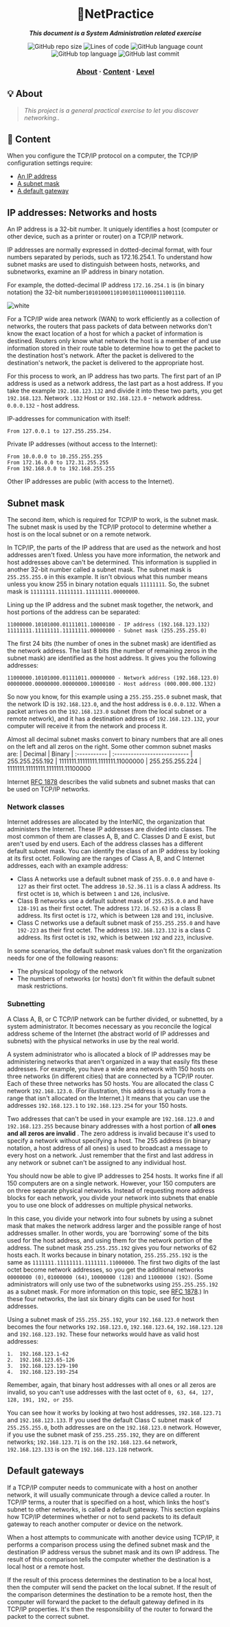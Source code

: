 <h1 align="center">
  📶NetPractice
</h1>

<p align="center">
	<b><i>This document is a System Administration related exercise</i></b><br>
</p>

<p align="center">
	<img alt="GitHub repo size" src="https://img.shields.io/github/repo-size/brook5407/42KL_NetPractice">
	<img alt="Lines of code" src="https://img.shields.io/tokei/lines/github/brook5407/42KL_NetPractice">
	<img alt="GitHub language count" src="https://img.shields.io/github/languages/count/brook5407/42KL_NetPractice">
	<img alt="GitHub top language" src="https://img.shields.io/github/languages/top/brook5407/42KL_NetPractice">
	<img alt="GitHub last commit" src="https://img.shields.io/github/last-commit/brook5407/42KL_NetPractice">
</p>

<h3 align="center">
	<a href="#-about">About</a>
	<span> · </span>
  	<a href="#-content">Content</a>
	<span> · </span>
	<a href="#-level">Level</a>
</h3>

## 💡 About

> _This project is a general practical exercise to let you discover networking.._

## 🚀 Content

When you configure the TCP/IP protocol on a computer, the TCP/IP configuration settings require:
- [An IP address](#ip-addresses-networks-and-hosts)
- [A subnet mask](#subnet-mask)
- [A default gateway](#default-gateways)

IP addresses: Networks and hosts
---
An IP address is a 32-bit number. It uniquely identifies a host (computer or other device, such as a printer or router) on a TCP/IP network.

IP addresses are normally expressed in dotted-decimal format, with four numbers separated by periods, such as 172.16.254.1. To understand how subnet masks are used to distinguish between hosts, networks, and subnetworks, examine an IP address in binary notation.

For example, the dotted-decimal IP address `172.16.254.1` is (in binary notation) the 32-bit number`10101000110100101110000111001110`.

![white](https://user-images.githubusercontent.com/100013115/226153574-26ad0869-bcbe-4e4d-8ede-3704102f209a.png)
  
For a TCP/IP wide area network (WAN) to work efficiently as a collection of networks, the routers that pass packets of data between networks don't know the exact location of a host for which a packet of information is destined. Routers only know what network the host is a member of and use information stored in their route table to determine how to get the packet to the destination host's network. After the packet is delivered to the destination's network, the packet is delivered to the appropriate host.

For this process to work, an IP address has two parts. The first part of an IP address is used as a network address, the last part as a host address. If you take the example `192.168.123.132` and divide it into these two parts, you get `192.168.123`. Network `.132` Host or `192.168.123.0` - network address. `0.0.0.132` - host address.

IP-addresses for communication with itself:
```
From 127.0.0.1 to 127.255.255.254.
```

Private IP addresses (without access to the Internet):
```
From 10.0.0.0 to 10.255.255.255
From 172.16.0.0 to 172.31.255.255
From 192.168.0.0 to 192.168.255.255
```

Other IP addresses are public (with access to the Internet).

Subnet mask
---
The second item, which is required for TCP/IP to work, is the subnet mask. The subnet mask is used by the TCP/IP protocol to determine whether a host is on the local subnet or on a remote network.

In TCP/IP, the parts of the IP address that are used as the network and host addresses aren't fixed. Unless you have more information, the network and host addresses above can't be determined. This information is supplied in another 32-bit number called a subnet mask. The subnet mask is `255.255.255.0` in this example. It isn't obvious what this number means unless you know 255 in binary notation equals `11111111`. So, the subnet mask is `11111111.11111111.11111111.00000000`.

Lining up the IP address and the subnet mask together, the network, and host portions of the address can be separated:
```
11000000.10101000.01111011.10000100 - IP address (192.168.123.132)
11111111.11111111.11111111.00000000 - Subnet mask (255.255.255.0)
```

The first 24 bits (the number of ones in the subnet mask) are identified as the network address. The last 8 bits (the number of remaining zeros in the subnet mask) are identified as the host address. It gives you the following addresses:
```
11000000.10101000.01111011.00000000 - Network address (192.168.123.0)
00000000.00000000.00000000.10000100 - Host address (000.000.000.132)
```
So now you know, for this example using a `255.255.255.0` subnet mask, that the network ID is `192.168.123.0`, and the host address is `0.0.0.132`. When a packet arrives on the `192.168.123.0` subnet (from the local subnet or a remote network), and it has a destination address of `192.168.123.132`, your computer will receive it from the network and process it.

Almost all decimal subnet masks convert to binary numbers that are all ones on the left and all zeros on the right. Some other common subnet masks are:
| Decimal |	Binary
| :----------- | :---------------------------
| 255.255.255.192	| 1111111.11111111.1111111.11000000
| 255.255.255.224	| 1111111.11111111.1111111.11100000

Internet [RFC 1878](https://datatracker.ietf.org/doc/html/rfc1878) describes the valid subnets and subnet masks that can be used on TCP/IP networks.

### Network classes
Internet addresses are allocated by the InterNIC, the organization that administers the Internet. These IP addresses are divided into classes. The most common of them are classes A, B, and C. Classes D and E exist, but aren't used by end users. Each of the address classes has a different default subnet mask. You can identify the class of an IP address by looking at its first octet. Following are the ranges of Class A, B, and C Internet addresses, each with an example address:
- Class A networks use a default subnet mask of `255.0.0.0` and have `0-127` as their first octet. The address `10.52.36.11` is a class A address. Its first octet is `10`, which is between `1` and `126`, inclusive.
- Class B networks use a default subnet mask of `255.255.0.0` and have `128-191` as their first octet. The address `172.16.52.63` is a class B address. Its first octet is `172`, which is between `128` and `191`, inclusive.
- Class C networks use a default subnet mask of `255.255.255.0` and have `192-223` as their first octet. The address `192.168.123.132` is a class C address. Its first octet is `192`, which is between `192` and `223`, inclusive.

In some scenarios, the default subnet mask values don't fit the organization needs for one of the following reasons:
- The physical topology of the network
- The numbers of networks (or hosts) don't fit within the default subnet mask restrictions.

### Subnetting
A Class A, B, or C TCP/IP network can be further divided, or subnetted, by a system administrator. It becomes necessary as you reconcile the logical address scheme of the Internet (the abstract world of IP addresses and subnets) with the physical networks in use by the real world.

A system administrator who is allocated a block of IP addresses may be administering networks that aren't organized in a way that easily fits these addresses. For example, you have a wide area network with 150 hosts on three networks (in different cities) that are connected by a TCP/IP router. Each of these three networks has 50 hosts. You are allocated the class C network `192.168.123.0`. (For illustration, this address is actually from a range that isn't allocated on the Internet.) It means that you can use the addresses `192.168.123.1` to `192.168.123.254` for your 150 hosts.

Two addresses that can't be used in your example are `192.168.123.0` and `192.168.123.255` because binary addresses with a host portion of **all ones and all zeros are invalid** . The zero address is invalid because it's used to specify a network without specifying a host. The 255 address (in binary notation, a host address of all ones) is used to broadcast a message to every host on a network. Just remember that the first and last address in any network or subnet can't be assigned to any individual host.

You should now be able to give IP addresses to 254 hosts. It works fine if all 150 computers are on a single network. However, your 150 computers are on three separate physical networks. Instead of requesting more address blocks for each network, you divide your network into subnets that enable you to use one block of addresses on multiple physical networks.

In this case, you divide your network into four subnets by using a subnet mask that makes the network address larger and the possible range of host addresses smaller. In other words, you are 'borrowing' some of the bits used for the host address, and using them for the network portion of the address. The subnet mask `255.255.255.192` gives you four networks of 62 hosts each. It works because in binary notation, `255.255.255.192` is the same as `1111111.11111111.1111111.11000000`. The first two digits of the last octet become network addresses, so you get the additional networks `00000000 (0)`, `01000000 (64)`, `10000000 (128)` and `11000000 (192)`. (Some administrators will only use two of the subnetworks using `255.255.255.192` as a subnet mask. For more information on this topic, see [RFC 1878](https://datatracker.ietf.org/doc/html/rfc1878).) In these four networks, the last six binary digits can be used for host addresses.

Using a subnet mask of `255.255.255.192`, your `192.168.123.0` network then becomes the four networks `192.168.123.0`, `192.168.123.64`, `192.168.123.128` and `192.168.123.192`. These four networks would have as valid host addresses:
```
1.	192.168.123.1-62 
2.	192.168.123.65-126 
3.	192.168.123.129-190 
4.	192.168.123.193-254
```

Remember, again, that binary host addresses with all ones or all zeros are invalid, so you can't use addresses with the last octet of `0, 63, 64, 127, 128, 191, 192, or 255`.

You can see how it works by looking at two host addresses, `192.168.123.71` and `192.168.123.133`. If you used the default Class C subnet mask of `255.255.255.0`, both addresses are on the `192.168.123.0` network. However, if you use the subnet mask of `255.255.255.192`, they are on different networks; `192.168.123.71` is on the `192.168.123.64` network, `192.168.123.133` is on the `192.168.123.128` network.

Default gateways
---
If a TCP/IP computer needs to communicate with a host on another network, it will usually communicate through a device called a router. In TCP/IP terms, a router that is specified on a host, which links the host's subnet to other networks, is called a default gateway. This section explains how TCP/IP determines whether or not to send packets to its default gateway to reach another computer or device on the network.

When a host attempts to communicate with another device using TCP/IP, it performs a comparison process using the defined subnet mask and the destination IP address versus the subnet mask and its own IP address. The result of this comparison tells the computer whether the destination is a local host or a remote host.

If the result of this process determines the destination to be a local host, then the computer will send the packet on the local subnet. If the result of the comparison determines the destination to be a remote host, then the computer will forward the packet to the default gateway defined in its TCP/IP properties. It's then the responsibility of the router to forward the packet to the correct subnet.
<!--
## 🚩 Level

<details>
  <summary>Level 1</summary>
  <br>
  <img src="https://user-images.githubusercontent.com/100013115/226160244-0409be6d-ba15-4674-8e6e-a9e5b21cab75.png" alt="level1">
  <br>
  <br>

### A1: IP
Since Client A and Client B are on the same network, their IP address must represent the same network in accordance with the subnet mask. 
The subnet mask is `255.255.255.0`, which means that the first `3 bytes` of the IP address represent the network, and the 4th byte represents the host. Since we are on the same network, only the host can change. 
The solution will be anything in the range of `104.99.23.0 - 104.99.23.255` excluding the following:
~~~
104.99.23.0: The first number in the range of hosts (0 in this case) represents the network and cannot be used by a host.
104.99.23.255: The last number in the range of hosts (255 in this case) represents the broadcast address.
104.99.23.12: This address is already used by the host Client B.
~~~

### D1: IP
The same situation as A1, however the subnet mask is `255.255.0.0` in this case. The first 2 bytes of the IP address will represent the network; and the last `2 bytes`, the host address.
The solution will be anything in the range of `211.191.0.0 - 211.191.255.255`, excluding:
~~~~
211.191.0.0: Represents the network address.
211.191.255.255: Represents the broadcast address.
211.191.89.75: Already taken by host Client C.
~~~~
</br>
</details>

---
<details>
  <summary>Level 2</summary>
  <br>
  <img src="https://user-images.githubusercontent.com/100013115/226160392-e71c0077-0276-4f8c-aa60-a8af51bcf0f2.png" alt="level2">
  <br>
  <br>

### B1: Mask
Since Client B is on the same private network as Client A, they should have the exact same subnet mask. The solution can only be `255.255.255.224`.

### A1: IP
To understand the subnet mask of `255.255.255.224`, let's look at it in binary form, along with the IP `192.168.20.222` of Client B:
- MASK: 11111111.11111111.11111111.11100000
- IP:   11000000.10101000.00010100.11011101

As we can see, the first `27 bits` represent the IP address, while only the last `5 bits` represent the host address.
All these `27 bits` representing the network must stay the same in the IP addresses of hosts on the same network. To get the answer, we can only change the last `5 bits`. 

The answer is in the range of:
```
BIN:  11000000.10101000.10000001.11000000 - 11000000.10101000.10000001.11011111
or
DEC:  192.168.129.192 - 192.168.129.223
```
Excluding: 
```
11000000.10101000.10000001.11000000 (192.168.129.192): Represents the network address (notice all 0 in the last 5 bits).
11000000.10101000.10000001.11011111 (192.168.129.223): Represents the broadcast address (notice all 1 in the last 5 bits).
11000000.10101000.10000001.11011110 (192.168.129.222): Client B already has that address.
```
### C1 & D1: IP
Here we are introduced the slash "/" notation for the subnet mask on Interface D1. A subnet mask of `/30` means that the first `30 bits` of the IP address represent the network address, and the remaining `2 bits` represent the host address:

Mask /30: `11111111.11111111.11111111.11111100`
We can see that this binary number corresponds to the decimal `255.255.255.252`, therefore it is identical to the mask found on Interface C1. 

The answers can then be any address, as long as they meet the following conditions:

The network address (first 30 bits) must be identical for Client D and Client C.
The host bits (last 2 bits) cannot be all 1, nor all 0.
Client D and Client C do not have identical IP addresses.
</br>
</details>

---
<details>
  <summary>Level 3</summary>
  <br>
  <img src="https://user-images.githubusercontent.com/100013115/226161423-0af61a0c-7aae-4bb5-ba1c-e36b7d3a867b.png" alt="level3">
  <br>
  <br>
This exercise introduces the use of the switch (Switch S in this example). The switch links multiple hosts of the same network together. 

### A1 & B1: Mask
Client A, Client B, and Client C are all on the same network. Therefore, they must all have the same subnet mask. Since Client C already has the mask `255.255.255.128`, the mask for Interface B1 and for Interface A1 will also be `255.255.255.128` (or in slash notation: `/25`). 

### B1 & C1: IP
The IP address of Interface B1 and Interface C1 must be on the same network range as the IP of Client A. This range is:
```
104.198.241.0 - 104.198.241.128
```
Excluding of course the network address and the broadcast address.
</br>
</details>

---
<details>
  <summary>Level 4</summary>
  <br>
  <img src="https://user-images.githubusercontent.com/100013115/226162499-c1a6d8bf-b5c8-4714-b45b-83b7de0ffc17.png" alt="level4">
  <br>
  <br>
This exercise introduces the router. The router is used to link multiple networks together. It does so with the use of multiple interfaces (Interface R1, Interface R2, and Interface R3 in this example). 

### B1, A1 & R1: Mask
Since none of the masks on Interface B1, Interface A1, and Interface R1 are entered, we are free to choose our own subnet mask. A mask of `/24` is ideal as it leaves us with the entire 4th byte for the host address, and does not require binary calculations to find the range of possible host addresses. 

### B1 & R1: IP
The IP address of Interface B1 and Interface R1 must have the same network address as the IP address of Interface A1. With a subnet of `/24`, the possible range is:
```
72.4.110.0 - 72.4.110.255
```
Excluding the network address and the broadcast address. 

Note that we did not interact with the router Interface R2 and Interface R3, since none of our communications had to reach these sides of the router.
</br>
</details>

---
<details>
  <summary>Level 5</summary>
  <br>
  <img src="https://user-images.githubusercontent.com/100013115/226162689-aa948a49-1ae0-46b9-8ce3-d6956f3ddd4d.png" alt="level5">
  <br>
  <br>
This level introduces routes. A route contains 2 fields, the first one is the destination of outbound packets, the second one is the next hop of the packets. 

The destination default is equivalent to `0.0.0.0/0`, which will send the packets indiscriminately to the first network address it encounters. A destination address of `122.3.5.3/24` would send the packets to the network `122.3.5.0`.

The **next hop** is the IP address of the next router (or internet) interface to which the interface of the current machine must send its packets. 

Client A only has 1 route through which it can send its packets. There is no use specifying a numbered destination. The destination default will send the packets to the only path available. 

The next hop address must be the IP address of the next router's interface on the packets' way. The next interface is Interface R1, with the IP address of `44.93.252.126`. Note that the next interface is not Interface A1, since this is the sender's own interface.
</br>
</details>

---
<details>
  <summary>Level 6</summary>
  <br>
  <img src="https://user-images.githubusercontent.com/100013115/226230591-e5585e50-026a-4084-aa0c-2d8890228333.png" alt="level6">
  <br>
  <br>

</br>
</details>

---
<details>
  <summary>Level 7</summary>
  <br>
  <img src="https://user-images.githubusercontent.com/100013115/226161423-0af61a0c-7aae-4bb5-ba1c-e36b7d3a867b.png" alt="level7">
  <br>
  <br>
</br>
</details>
-->
